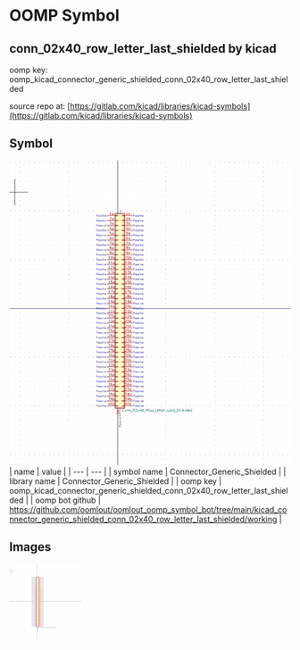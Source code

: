 # OOMP Symbol  
## conn_02x40_row_letter_last_shielded  by kicad  
  
oomp key: oomp_kicad_connector_generic_shielded_conn_02x40_row_letter_last_shielded  
  
source repo at: [https://gitlab.com/kicad/libraries/kicad-symbols](https://gitlab.com/kicad/libraries/kicad-symbols)  
## Symbol  
  
[![working.png](working_600.png)](working.png)  
| name | value | 
| --- | --- | 
| symbol name | Connector_Generic_Shielded | 
| library name | Connector_Generic_Shielded | 
| oomp key | oomp_kicad_connector_generic_shielded_conn_02x40_row_letter_last_shielded | 
| oomp bot github | https://github.com/oomlout/oomlout_oomp_symbol_bot/tree/main/kicad_connector_generic_shielded_conn_02x40_row_letter_last_shielded/working | 
## Images  
  
[![working.png](working_140.png)](working.png)  
